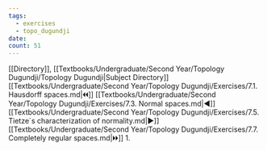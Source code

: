 ```yaml
---
tags:
  - exercises
  - topo_dugundji
date: 
count: 51
---
```

[[Directory]], [[Textbooks/Undergraduate/Second Year/Topology Dugundji/Topology Dugundji|Subject Directory]]
[[Textbooks/Undergraduate/Second Year/Topology Dugundji/Exercises/7.1. Hausdorff spaces.md|🞀🞀]] [[Textbooks/Undergraduate/Second Year/Topology Dugundji/Exercises/7.3. Normal spaces.md|◀]] [[Textbooks/Undergraduate/Second Year/Topology Dugundji/Exercises/7.5. Tietze´s characterization of normality.md|▶]] [[Textbooks/Undergraduate/Second Year/Topology Dugundji/Exercises/7.7. Completely regular spaces.md|🞂🞂]]
1. 